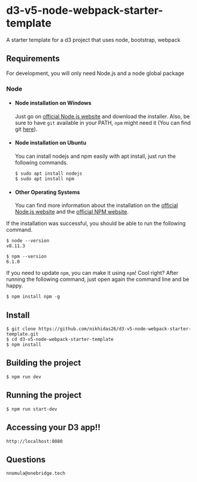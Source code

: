 # d3-v5-node-webpack-starter-template
A starter template for a d3 project that uses node, bootstrap, webpack 

## Requirements

For development, you will only need Node.js and a node global package

### Node
- #### Node installation on Windows

  Just go on [official Node.js website](https://nodejs.org/) and download the installer.
Also, be sure to have `git` available in your PATH, `npm` might need it (You can find git [here](https://git-scm.com/)).

- #### Node installation on Ubuntu

  You can install nodejs and npm easily with apt install, just run the following commands.

      $ sudo apt install nodejs
      $ sudo apt install npm

- #### Other Operating Systems
  You can find more information about the installation on the [official Node.js website](https://nodejs.org/) and the [official NPM website](https://npmjs.org/).

If the installation was successful, you should be able to run the following command.

    $ node --version
    v8.11.3

    $ npm --version
    6.1.0

If you need to update `npm`, you can make it using `npm`! Cool right? After running the following command, just open again the command line and be happy.

    $ npm install npm -g

###

## Install

    $ git clone https://github.com/nikhidas26/d3-v5-node-webpack-starter-template.git
    $ cd d3-v5-node-webpack-starter-template
    $ npm install

## Building the project

    $ npm run dev

## Running the project

    $ npm run start-dev

## Accessing your D3 app!!

    http://localhost:8080

## Questions

    nnomula@onebridge.tech